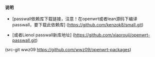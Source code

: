 ﻿#### 说明


- [passwall依赖库下载链接，注意！在openwrt或者lean源码下编译passwall，要下载此依赖库]
  (https://github.com/kenzok8/small.git)

- [或者Lienol   passwall新库地址]
(https://github.com/xiaorouji/openwrt-passwall.git)


(src-git wwz09 https://github.com/wwz09/openwrt-packages)
